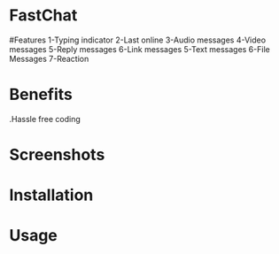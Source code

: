 # FastChat


#Features
1-Typing indicator
2-Last online
3-Audio messages
4-Video messages
5-Reply messages
6-Link messages
5-Text messages
6-File Messages
7-Reaction 

# Benefits
 .Hassle free coding



# Screenshots



# Installation




# Usage




